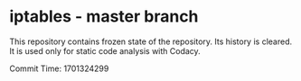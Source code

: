 # iptables - master branch

This repository contains frozen state of the repository.
Its history is cleared. It is used only for static code
analysis with Codacy.

Commit Time: 1701324299